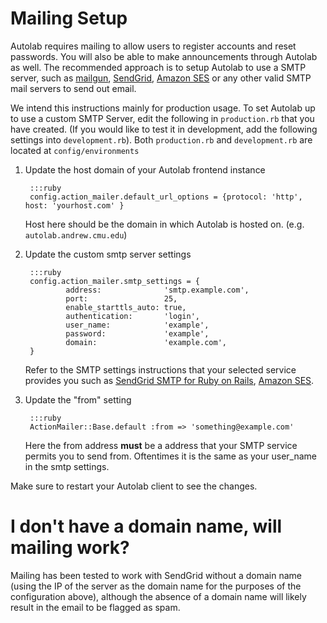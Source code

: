# Mailing Setup

Autolab requires mailing to allow users to register accounts and reset passwords. You will also be able to make announcements through Autolab as well. The recommended approach is to setup Autolab to use a SMTP server, such as [mailgun](https://mailgun.com), [SendGrid](https://sendgrid.com), [Amazon SES](https://aws.amazon.com/ses/) or any other valid SMTP mail servers to send out email.

We intend this instructions mainly for production usage. To set Autolab up to use a custom SMTP Server, edit the following in `production.rb` that you have created. (If you would like to test it in development, add the following settings into `development.rb`). Both `production.rb` and `development.rb` are located at `config/environments`

1. Update the host domain of your Autolab frontend instance

        :::ruby
        config.action_mailer.default_url_options = {protocol: 'http', host: 'yourhost.com' }
    
    Host here should be the domain in which Autolab is hosted on. (e.g. `autolab.andrew.cmu.edu`)

2. Update the custom smtp server settings
   
        :::ruby
        config.action_mailer.smtp_settings = {
                address:              'smtp.example.com',
                port:                 25,
                enable_starttls_auto: true,
                authentication:       'login',
                user_name:            'example',
                password:             'example',
                domain:               'example.com',
        }
        
      Refer to the SMTP settings instructions that your selected service provides you such as [SendGrid SMTP for Ruby on Rails](https://sendgrid.com/docs/for-developers/sending-email/rubyonrails/), [Amazon SES](https://docs.aws.amazon.com/ses/latest/DeveloperGuide/send-email-smtp.html).

3. Update the "from" setting
   
        :::ruby
        ActionMailer::Base.default :from => 'something@example.com'
  
      Here the from address **must** be a address that your SMTP service permits you to send from. Oftentimes it is the same as your user_name in the smtp settings.

Make sure to restart your Autolab client to see the changes.

# I don't have a domain name, will mailing work?
Mailing has been tested to work with SendGrid without a domain name (using the IP of the server as the domain name for the purposes of the configuration above), although the absence of a domain name will likely result in the email to be flagged as spam.
